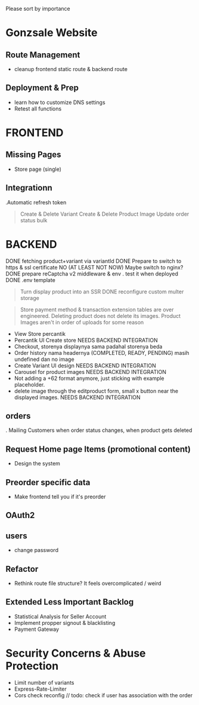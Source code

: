 Please sort by importance
# Gonzsale Website
## Route Management
- cleanup frontend static route & backend route

## Deployment & Prep
- learn how to customize DNS settings
- Retest all functions

# FRONTEND
## Missing Pages
- Store page (single)

## Integrationn
.Automatic refresh token
> Create & Delete Variant
> Create & Delete Product Image
> Update order status bulk

# BACKEND
DONE fetching product+variant via variantId
DONE Prepare to switch to https & ssl certificate
    NO (AT LEAST NOT NOW) Maybe switch to nginx?
DONE prepare reCaptcha v2 middleware & env
    . test it when deployed
DONE .env template
> Turn display product into an SSR
    DONE reconfigure custom multer storage

> Store payment method & transaction extension tables are over engineered.
> Deleting product does not delete its images.
> Product Images aren't in order of uploads for some reason

- View Store percantik
- Percantik UI Create store NEEDS BACKEND INTEGRATION
- Checkout, storenya displaynya sama padahal storenya beda
- Order history nama headernya (COMPLETED, READY, PENDING) masih undefined dan no image
- Create Variant UI design NEEDS BACKEND INTEGRATION
- Carousel for product images NEEDS BACKEND INTEGRATION
-  Not adding a +62 format anymore, just sticking with example placeholder.
- delete image through the editproduct form, small x button near the displayed images. NEEDS BACKEND INTEGRATION

## orders
. Mailing Customers when order status changes, when product gets deleted 

## Request Home page Items (promotional content)
- Design the system

## Preorder specific data
- Make frontend tell you if it's preorder

## OAuth2

## users
- change password

## Refactor
- Rethink route file structure? It feels overcomplicated / weird

## Extended Less Important Backlog
- Statistical Analysis for Seller Account
- Implement propper signout & blacklisting 
- Payment Gateway

# Security Concerns & Abuse Protection
- Limit number of variants
- Express-Rate-Limiter
- Cors check reconfig
// todo: check if user has association with the order